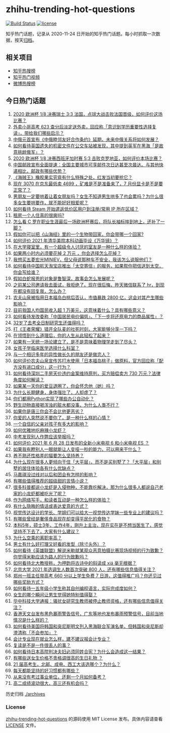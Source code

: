 # zhihu-trending-hot-questions

[![Build Status](https://github.com/justjavac/zhihu-trending-hot-questions/workflows/ci/badge.svg?branch=master)](https://github.com/justjavac/zhihu-trending-hot-questions/actions)
[![license](https://img.shields.io/github/license/justjavac/zhihu-trending-hot-questions)](https://github.com/justjavac/zhihu-trending-hot-questions/blob/master/LICENSE)

知乎热门话题，记录从 2020-11-24 日开始的知乎热门话题。每小时抓取一次数据，按天[归档](./archives)。

## 相关项目

- [知乎热搜榜](https://github.com/justjavac/zhihu-trending-top-search)
- [知乎热门视频](https://github.com/justjavac/zhihu-trending-hot-video)
- [微博热搜榜](https://github.com/justjavac/weibo-trending-hot-search)

## 今日热门话题

<!-- BEGIN -->
<!-- 最后更新时间 Tue Jun 29 2021 07:01:52 GMT+0800 (China Standard Time) -->

1. [2020 欧洲杯 1/8 决赛瑞士 3:3
   法国，点球大战击败法国晋级，如何评价这场比赛？](https://www.zhihu.com/question/468661462)
2. [外卖小哥高考 623
   查分后淡定送外卖，回应称「意识到学历重要性选择复读」，带给我们哪些启示？](https://www.zhihu.com/question/468210688)
3. [中俄元首宣布《中俄睦邻友好合作条约》延期，未来中俄关系将如何发展？](https://www.zhihu.com/question/468541198)
4. [如何看待英国遗失的机密文件在公交车站被发现，其中提到英军在黑海「是故意挑衅俄军」？](https://www.zhihu.com/question/468251265)
5. [2020 欧洲杯 1/8 决赛西班牙加时赛 5:3
   击败克罗地亚，如何评价本场比赛？](https://www.zhihu.com/question/468516547)
6. [中国邮政宣布全面提速：全国主要城市可享邮件次日达甚至次晨达。与其他快递相比，邮政有哪些优势？](https://www.zhihu.com/question/468495605)
7. [《海贼王》橡胶果实究竟有什么特殊之处，红发当初要抢它？](https://www.zhihu.com/question/467132666)
8. [现在 3070 在京东最低卖 4699 ，矿难是不是准备来了，7
   月份显卡是不是要正常了？](https://www.zhihu.com/question/467075661)
9. [男朋友一定要哄着让着女朋友吗？女生不知道男生哄多了也会累吗？为什么很多女生要哄要作，就不能好好相爱呢？](https://www.zhihu.com/question/466945653)
10. [如何看待 Steam 开始遣返低价区用户到注册/常用 IP
    所在区域？](https://www.zhihu.com/question/468158380)
11. [租房一个人住真的很爽吗?](https://www.zhihu.com/question/438872326)
12. [怎么看 C
    罗在职业生涯最后一场欧洲杯赛后，将队长袖标摔到地上，还补了一脚？](https://www.zhihu.com/question/468365808)
13. [假如你可以把《山海经》里的一个生物带回家，你会带哪一个回家?](https://www.zhihu.com/question/430567730)
14. [如何评价 2021 年清华美院本科动画毕设《万华镜》？](https://www.zhihu.com/question/468063157)
15. [在大学寝室里，有一个超级令人讨厌的室友是一种什么样的体验？](https://www.zhihu.com/question/47757922)
16. [如果两小时内必须要花掉 2 万元 ，你会选择怎么花掉？](https://www.zhihu.com/question/467133296)
17. [我想买五菱宏光MINIEV，但父母说那种车不安全，我该怎么说服他们？](https://www.zhihu.com/question/414846696)
18. [如何看待中国航天淘宝店推出「太空寄信」的服务，如果帮你把信送到太空，你会写给谁？](https://www.zhihu.com/question/468406722)
19. [假如白蛇报恩的对象是鲁智深，故事会怎么发展呢？](https://www.zhihu.com/question/466621316)
20. [之前某公司邀请我去面试，我拒绝了。现在很后悔，昨天微信联系了
    hr，到现在都没有回复我，怎么办？](https://www.zhihu.com/question/458631006)
21. [农夫山泉被指用日本福岛白桃后否认，市值暴跌 2800
    亿，这会对其产生哪些影响？](https://www.zhihu.com/question/468449453)
22. [目前我国人均国民收入超 1 万美元，这意味着什么？具有哪些意义？](https://www.zhihu.com/question/468450279)
23. [如何看待发改委称「中国居民电价偏低」、「下一步将还原电力的商品属性」？](https://www.zhihu.com/question/468425398)
24. [32岁了去考全日制研究生还值得吗？](https://www.zhihu.com/question/451229926)
25. [打《王者荣耀》错开全队麦的社死时刻，大家能够分享一下吗？](https://www.zhihu.com/question/467240578)
26. [在领悟到什么道理后，你的人生从此轻松了起来？](https://www.zhihu.com/question/467881890)
27. [如果有一天统一场论建立了，是不是意味着物理学走到了尽头？](https://www.zhihu.com/question/464871344)
28. [女孩子学临床医学选择什么科室？](https://www.zhihu.com/question/457985759)
29. [与一个相识多年的异性做长久的朋友还是做恋人？](https://www.zhihu.com/question/304508082)
30. [如何评价农夫山泉宣传苏打水使用「日本福岛桃子」做原料，官方回应称「配方没有进口成分」这一行为？](https://www.zhihu.com/question/467945115)
31. [如何看待深圳二手房天价违约金案维持原判，买方赔偿卖方 730
    万元？法律角度如何解读？](https://www.zhihu.com/question/467970031)
32. [如果某一天你的爱豆退圈了，你会怀念他（她）吗？](https://www.zhihu.com/question/442531619)
33. [为什么长期健身，身体强壮了，人却虚了？](https://www.zhihu.com/question/466730886)
34. [你们都用Python实现了哪些办公自动化？](https://www.zhihu.com/question/441361902)
35. [野生动物直接喝浑浊的脏水都没事，为什么人类不行？](https://www.zhihu.com/question/467873816)
36. [如果你是唐三你会不会比他更恶劣？](https://www.zhihu.com/question/467290587)
37. [你爱的人突然说不要你了，是一种什么样的心情？](https://www.zhihu.com/question/282403633)
38. [一个自信的父亲对孩子有多大的影响？](https://www.zhihu.com/question/445063546)
39. [如何优雅地吃麻辣小龙虾？](https://www.zhihu.com/question/31736204)
40. [中考发现别人作弊应该举报吗？](https://www.zhihu.com/question/466400208)
41. [如何评价 2021 年 6 月 28 日发布的全新小米电视 6 和小米电视 ES
    ？](https://www.zhihu.com/question/468473231)
42. [如果我有瞪别人一眼就能让人变哑一秒的能力，可以用来干什么？](https://www.zhihu.com/question/467119229)
43. [养不熟还性格差的猫要怎么坚持养？](https://www.zhihu.com/question/466457143)
44. [为什么现在很多人更倾向于住「大平层」，而不是买别墅了？「大平层」和别墅的居住体验各有什么优缺点？](https://www.zhihu.com/question/457661420)
45. [马嘉祺没过线对以后和团会有怎样的影响？](https://www.zhihu.com/question/467894496)
46. [有哪些值得推荐的超级甜的言情小说？](https://www.zhihu.com/question/386431503)
47. [很多科普都说小龙虾是入侵物种，不能靠吃解决，那为什么很多人都说自己老家的小龙虾都被吃光了呢？](https://www.zhihu.com/question/467101168)
48. [作为网络写手，和读者互动是一种怎么样的体验？](https://www.zhihu.com/question/35051308)
49. [有什么隐晦的情话或表达爱意的方式？](https://www.zhihu.com/question/44085751)
50. [视觉传达设计的学长、学姐们可以给大一视觉传达学妹一些专业上的建议吗？](https://www.zhihu.com/question/394176760)
51. [有哪些曾经是奢侈食品现在却变得平民化的食物？](https://www.zhihu.com/question/466302067)
52. [本科5年，硕士3年，工作4年，刚升上主治，现在实在是不想当医生了，感觉坚持不下去了，大家有什么建议？](https://www.zhihu.com/question/466417334)
53. [为什么空乘的离职率高？](https://www.zhihu.com/question/311186930)
54. [男士有什么好打理又好看的发型（除寸头外）？](https://www.zhihu.com/question/34812534)
55. [如何看待《英雄联盟》解说米勒就某观众恶意拍摄比赛现场视频的行为致歉？你觉得米勒应该为路人的行为致歉吗？](https://www.zhihu.com/question/468282086)
56. [如何看待北大教授称，为押韵将古诗中的斜读成 xiá 毫无根据？](https://www.zhihu.com/question/467044478)
57. [北京大学 2021 年选调生人数首次突破 800
    人，还有哪些信息值得关注？](https://www.zhihu.com/question/468234668)
58. [郑州一班主任带高考 660 分以上学生免费 7
    日游，这值得推广吗？你还见过哪些奖励方式？](https://www.zhihu.com/question/467485052)
59. [如何看待一五年级小学生称其自创编程语言，实际完成度如何？](https://www.zhihu.com/question/466502198)
60. [女生的哪个瞬间让男生觉得她特别值得娶？](https://www.zhihu.com/question/278741502)
61. [华中科技大学通报：骚扰女研究生教师被停止教师资格，还有哪些信息值得关注？](https://www.zhihu.com/question/467613984)
62. [香港天文台发布黑色暴雨警告信号，广东等地也发布暴雨预警信号，目前当地情况是什么样的？](https://www.zhihu.com/question/468396807)
63. [如何看待美国将韩国和突尼斯明文列入黑海联合军演名单，但韩国和突尼斯却澄清称「不会参加」？](https://www.zhihu.com/question/466996002)
64. [会计专业现在就业怎么样，建不建议报会计专业？](https://www.zhihu.com/question/333753646)
65. [复读是不是一件很丢人的事？](https://www.zhihu.com/question/467097025)
66. [如何看待日本高院判决夫妇必须同姓合宪？为什么会造成这一结果？](https://www.zhihu.com/question/467013995)
67. [有哪些送女生价格不贵格调很高的生日礼物 ？](https://www.zhihu.com/question/277831030)
68. [21 届高考生，北邮、成电、西工大该选哪个？为什么？](https://www.zhihu.com/question/467539471)
69. [每天都能坚持的好习惯都有哪些？](https://www.zhihu.com/question/465309453)
70. [从来没有考过事业单位，还剩一个月如何备考？](https://www.zhihu.com/question/351990894)
71. [高二成绩波动很大，高三还有机会吗？](https://www.zhihu.com/question/458288304)

<!-- END -->

历史归档 [./archives](./archives)

### License

[zhihu-trending-hot-questions](https://github.com/justjavac/zhihu-trending-hot-questions)
的源码使用 MIT License 发布。具体内容请查看 [LICENSE](./LICENSE) 文件。
